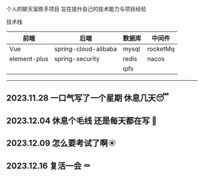 个人的聊天室练手项目 旨在提升自己的技术能力与项目经验

技术栈

| 前端         | 后端                 | 数据库 | 中间件 |        
| ------------ | -------------------- | ------ | ------ |
| Vue          | spring-cloud-alibaba | mysql  | rocketMq|
| element-plus | spring-security      | redis  | nacos |
|              |                      | ipfs   |       |



------

2023.11.28  一口气写了一个星期 休息几天😴 
------
2023.12.04  休息个毛线 还是每天都在写 🤡
------
2023.12.09   怎么要考试了啊☀
------
2023.12.16  复活一会 ⚰
------
